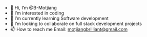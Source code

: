 - 👋 Hi, I’m @B-Motjiang
- 👀 I’m interested in coding
- 🌱 I’m currently learning Software development
- 💞️ I’m looking to collaborate on full stack development projects
- 📫 How to reach me Email: motjiangbrilliant@gmail.com

<!---
B-Motjiang/B-Motjiang is a ✨ special ✨ repository because its `README.md` (this file) appears on your GitHub profile.
You can click the Preview link to take a look at your changes.
--->
